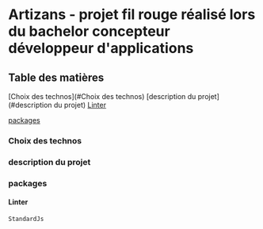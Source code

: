 # Artizans - projet fil rouge réalisé lors du bachelor concepteur développeur d'applications
## Table des matières
[Choix des technos](#Choix des technos)
[description du projet](#description du projet)
  [Linter](#Linter)

 [packages](#packages)

### Choix des technos

### description du projet

### packages
  #### Linter
    StandardJs
